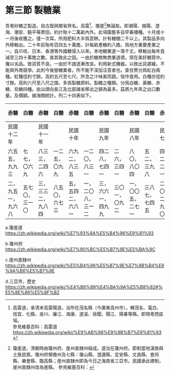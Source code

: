 # 第三節    製糖業

吾粵砂糖之製造。自古旣與閩省齊名。高雷[^1]、瓊崖[^2]無論矣。即潮陽、揭陽、澄海、潮安、饒平等蔗田。約計殆十二萬畝內外。此項園藝多自早春播種。十月或十一月後收獲之。僅一次耳。所用肥料大半爲荳餅。計有糖棚二千以上。其製品多向外移輸出。二十年前殆有百四五十萬擔。計每畝產糖約八擔。爲地方重要產業之一。自爪哇、日本、香港等外國糖侵入以來。本地糖業遂一落千丈。移輸出每年竟減至三四十萬擔之數。查其致此之因。一由於糖商無商業道德。常在美好糖質中。攙以劣品。致貨質不良。一由於不諳逐漸改良。利用新式機器。以致出貨遲緩。不能與外商競爭。此則今後營糖業者。所不能不深加注意者也。查甘蔗分爲紅白兩種。紅種徑約寸餘。高約五尺至七尺。所含之汁味美而甜。恒作食用。白種亦徑約寸餘。高則六尺至八尺之譜。多爲製糖原料。製糖之種類。分爲白糖、黃糖、赤糖、烏糖四種。由汕頭向長江及北部諸省移出之額為最多。茲將九年來之出口數量。及價額。據海關統計。列二十四表如下。

| 赤糖               | 白糖           | 赤糖               | 白糖           | 赤糖               | 白糖               | 赤糖               | 白糖           | 赤糖               | 白糖           | 赤糖               | 白糖           | 赤糖           | 白糖           | 赤糖           | 白糖         | 赤糖           | 白糖           | 名稱     |
|--------------------|----------------|--------------------|----------------|--------------------|--------------------|--------------------|----------------|--------------------|----------------|--------------------|----------------|----------------|----------------|----------------|--------------|----------------|----------------|----------|
| 民國十二年         |      |    民國十一年        |        |    民國十年        |            |    民國九年        |        |    民國八年        |            |    民國七年                |                |    民國六年            |                |     民國五年           |              |     民國四年           |                |    年次      |
| 六五五，九九三     | 七七，〇六九   | 八三三，二四六     | 一二五，〇九九 | 六九二，八三五     | 一二〇，八三一     | 四二八，七四一     | 二六，三四一   | 八〇，八〇四       | 五二，三九八   | 四二二，二三一     | 八六，四八七   | 四二二，二三一 | 一二五，九四〇 | 三二三，七〇七 | 九七，〇九四 | 三七一，三〇四 | 一三七，〇〇五 | 擔數     |
| 二，九五一，九六八 | 五七〇，三一〇 | 三，三三二，九八四 | 八五〇，六七三 | 五，五四二，六八一 | 一，二〇八，三一二 | 三，六六一，四九九 | 三〇一，〇九二 | 一，〇〇五，二七一 | 三八七，七四五 | 二，〇一二，九九〇 | 五四九，一九五 |      缺          |       缺         |       缺         |      缺        |       缺         |       缺         | 值關平両 |

[^1]: 高雷道，承清末高雷陽道，治所在茂名縣（今廣東高州市）。轄茂名、電白、信宜、化縣、吳川、廉江、海康、遂溪、徐聞、陽江、陽春等縣。即現粵西區域。  
參見維基百科：高雷道
https://zh.wikipedia.org/wiki/%E9%AB%98%E9%9B%B7%E9%81%93

[^2]: 瓊崖道，清朝時由瓊州府、崖州直隸州組成。道治在瓊州府。節制當地漢族與土族民眾。瓊州府領儋州及七縣：瓊山縣、澄邁縣、定安縣、文昌縣、會同縣、樂會縣、臨高縣；崖州直隸州即為今日之海南省三亞市。民國承此建制，崖州直隸州改為崖縣。
參見維基百科：

a.瓊崖道
https://zh.wikipedia.org/wiki/%E7%93%8A%E5%B4%96%E9%81%93

b.瓊州府
https://zh.wikipedia.org/wiki/%E7%90%BC%E5%B7%9E%E5%BA%9C

c.崖州直隸州
https://zh.wikipedia.org/wiki/%E5%B4%96%E5%B7%9E%E7%9B%B4%E9%9A%B6%E5%B7%9E

d.三亞市，歷史
https://zh.wikipedia.org/wiki/%E4%B8%89%E4%BA%9A%E5%B8%82#%E5%8E%86%E5%8F%B2
